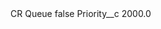 <?xml version="1.0" encoding="UTF-8"?>
<CustomMetadata xmlns="http://soap.sforce.com/2006/04/metadata" xmlns:xsi="http://www.w3.org/2001/XMLSchema-instance" xmlns:xsd="http://www.w3.org/2001/XMLSchema">
    <label>CR Queue</label>
    <protected>false</protected>
    <values>
        <field>Priority__c</field>
        <value xsi:type="xsd:double">2000.0</value>
    </values>
</CustomMetadata>
